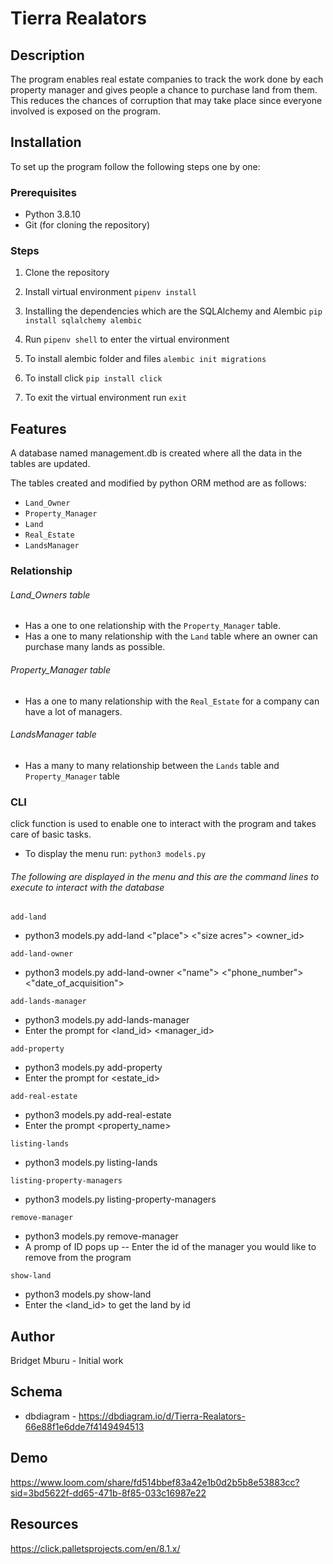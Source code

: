 # Tierra Realators

## Description
The program enables real estate companies to track the work done by each property manager and gives people a chance to purchase land from them. This reduces the chances of corruption that may take place since everyone involved is exposed on the program.

## Installation
To set up the program follow the following steps one by one:

### Prerequisites
- Python 3.8.10
- Git (for cloning the repository)

### Steps
1. Clone the repository

2. Install virtual environment
    `pipenv install`

3. Installing the dependencies which are the SQLAlchemy and Alembic
    `pip install sqlalchemy alembic`

4. Run `pipenv shell` to enter the virtual environment

5. To install alembic folder and files
        `alembic init migrations`

6. To install click 
        `pip install click`

7. To exit the virtual environment run 
        `exit`

## Features
A database named management.db is created where all the data in the tables are updated.

The tables created and modified by python ORM method are as follows:
- `Land_Owner`
- `Property_Manager`
- `Land`
- `Real_Estate`
- `LandsManager`

### Relationship
###### Land_Owners table
- Has a one to one relationship with the `Property_Manager` table.
- Has a one to many relationship with the `Land` table where an owner can purchase many lands as possible.

###### Property_Manager table
- Has a one to many relationship with the `Real_Estate` for a company can have a lot of managers.

###### LandsManager table
- Has a many to many relationship between the `Lands` table and `Property_Manager` table


### CLI
click function is used to enable one to interact with the program and takes care of basic tasks.

- To display the menu run:
    `python3 models.py`

###### The following are displayed in the menu and this are the command lines to execute to interact with the database
`add-land`
- python3 models.py add-land <"place"> <"size acres"> <owner_id>

`add-land-owner`
- python3 models.py add-land-owner <"name"> <"phone_number"> <"date_of_acquisition">

`add-lands-manager`
- python3 models.py add-lands-manager  
- Enter the prompt for <land_id> <manager_id>

`add-property`
- python3 models.py add-property
- Enter the prompt for <name> <gender> <contact> <estate_id>

`add-real-estate`
- python3 models.py add-real-estate 
- Enter the prompt <property_name>

`listing-lands`
- python3 models.py listing-lands

`listing-property-managers`
- python3 models.py listing-property-managers

`remove-manager`
- python3 models.py remove-manager
- A promp of ID pops up -- Enter the id of the manager you would like to remove from the program

`show-land`
- python3 models.py show-land 
- Enter the <land_id> to get the land by id

## Author
Bridget Mburu - Initial work

## Schema 
- dbdiagram - https://dbdiagram.io/d/Tierra-Realators-66e88f1e6dde7f4149494513

## Demo 
https://www.loom.com/share/fd514bbef83a42e1b0d2b5b8e53883cc?sid=3bd5622f-dd65-471b-8f85-033c16987e22

## Resources
https://click.palletsprojects.com/en/8.1.x/







